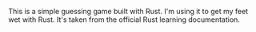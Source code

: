 This is a simple guessing game built with Rust. I'm using it to get my feet wet with Rust. It's taken from the official Rust learning documentation.
